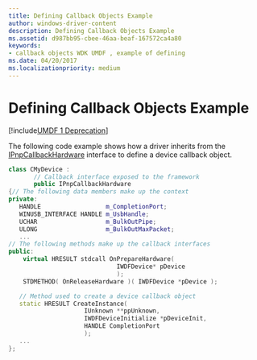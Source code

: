 ```yaml
---
title: Defining Callback Objects Example
author: windows-driver-content
description: Defining Callback Objects Example
ms.assetid: d987bb95-cbee-46aa-beaf-167572ca4a80
keywords:
- callback objects WDK UMDF , example of defining
ms.date: 04/20/2017
ms.localizationpriority: medium
---
```


# Defining Callback Objects Example


[!include[UMDF 1 Deprecation](../umdf-1-deprecation.md)]

The following code example shows how a driver inherits from the [IPnpCallbackHardware](https://msdn.microsoft.com/library/windows/hardware/ff556764) interface to define a device callback object.

```cpp
class CMyDevice :
       // Callback interface exposed to the framework
       public IPnpCallbackHardware 
{// The following data members make up the context
private:
   HANDLE                  m_CompletionPort;
   WINUSB_INTERFACE HANDLE m_UsbHandle;
   UCHAR                   m_BulkOutPipe;
   ULONG                   m_BulkOutMaxPacket;
   ...
// The following methods make up the callback interfaces
public:
    virtual HRESULT stdcall OnPrepareHardware( 
                              IWDFDevice* pDevice
                              );
    STDMETHOD( OnReleaseHardware )( IWDFDevice *pDevice );

   // Method used to create a device callback object
   static HRESULT CreateInstance( 
                     IUnknown **ppUnknown, 
                     IWDFDeviceInitialize *pDeviceInit,
                     HANDLE CompletionPort 
                     );
   ...
};
```

 

 





